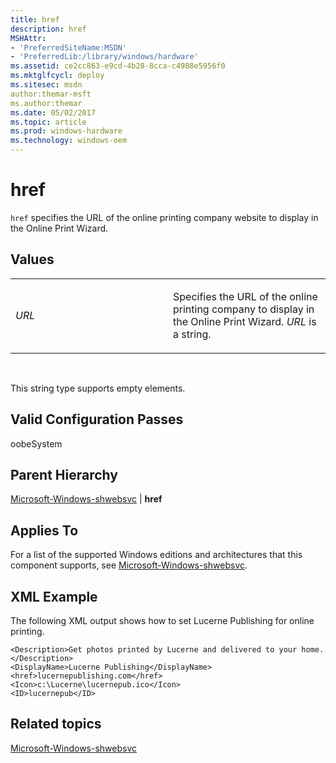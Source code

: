 ```yaml
---
title: href
description: href
MSHAttr:
- 'PreferredSiteName:MSDN'
- 'PreferredLib:/library/windows/hardware'
ms.assetid: ce2cc863-e9cd-4b28-8cca-c4988e5956f0
ms.mktglfcycl: deploy
ms.sitesec: msdn
author:themar-msft
ms.author:themar
ms.date: 05/02/2017
ms.topic: article
ms.prod: windows-hardware
ms.technology: windows-oem
---
```


# href


`href` specifies the URL of the online printing company website to display in the Online Print Wizard.

## Values


<table>
<colgroup>
<col width="50%" />
<col width="50%" />
</colgroup>
<tbody>
<tr class="odd">
<td><p><em>URL</em></p></td>
<td><p>Specifies the URL of the online printing company to display in the Online Print Wizard. <em>URL</em> is a string.</p></td>
</tr>
</tbody>
</table>

 

This string type supports empty elements.

## Valid Configuration Passes


oobeSystem

## Parent Hierarchy


[Microsoft-Windows-shwebsvc](microsoft-windows-shwebsvc.md) | **href**

## Applies To


For a list of the supported Windows editions and architectures that this component supports, see [Microsoft-Windows-shwebsvc](microsoft-windows-shwebsvc.md).

## XML Example


The following XML output shows how to set Lucerne Publishing for online printing.

```
<Description>Get photos printed by Lucerne and delivered to your home.</Description>
<DisplayName>Lucerne Publishing</DisplayName>
<href>lucernepublishing.com</href>
<Icon>c:\Lucerne\lucernepub.ico</Icon>
<ID>lucernepub</ID>
```

## Related topics


[Microsoft-Windows-shwebsvc](microsoft-windows-shwebsvc.md)

 

 








